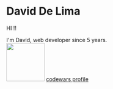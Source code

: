 # David De Lima
  
HI !!

I'm David, web developer since 5 years.  
<img src=https://miro.medium.com/max/1760/1*0pLbHKAulWnsx4U2MQyn2w.png width=100 /> [codewars profile](https://www.codewars.com/users/buba71)
